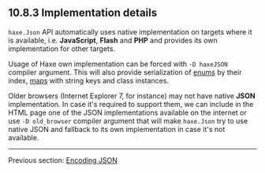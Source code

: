 ## 10.8.3 Implementation details

`haxe.Json` API automatically uses native implementation on targets where it is available, i.e. **JavaScript**, **Flash** and **PHP** and provides its own implementation for other targets.

Usage of Haxe own implementation can be forced with `-D haxeJSON` compiler argument. This will also provide serialization of [enums](types-enum-instance.md) by their index, [maps](std-Map.md) with string keys and class instances.

Older browsers (Internet Explorer 7, for instance) may not have native **JSON** implementation. In case it's required to support them, we can include in the HTML page one of the JSON implementations available on the internet or use `-D old_browser` compiler argument that will make `haxe.Json` try to use native JSON and fallback to its own implementation in case it's not available.

---

Previous section: [Encoding JSON](std-Json-encoding.md)
